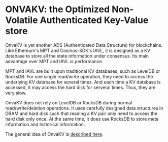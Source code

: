 # ONVAKV: the Optimized Non-Volatile Authenticated Key-Value store

OnvaKV is yet another ADS (Authenticated Data Structure) for blockchains. Like Ethereum's MPT and Cosmos-SDK's IAVL, it is designed as a KV database to store all the state information under consensus. Its main advantage over MPT and IAVL is performance.

MPT and IAVL are built upon traditional KV databases, such as LevelDB or RocksDB. For one single read/write operation, they need to access the underlying KV database for several times. And each time a KV database is accessed, it may access the hard disk for serveral times. Thus, they are very slow.

OnvaKV does not rely on LevelDB or RocksDB during normal read/write/deletion operations. It uses carefully designed data structures in DRAM and hard disk such that reading a KV pair only need to access the hard disk only once. At the same time, it does use RocksDB to store meta information and historical information.

The general idea of OnvaKV is [described here](./docs/OnvaKVIdea.md).

